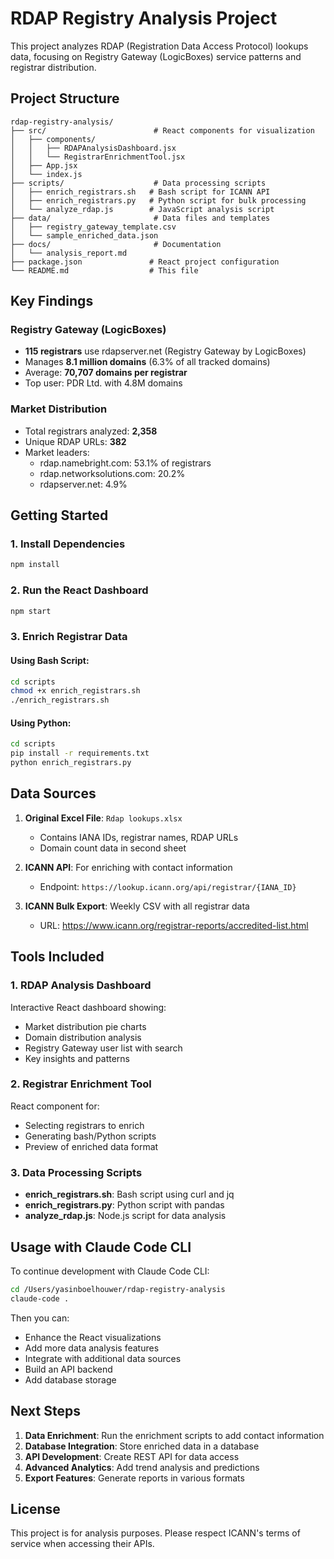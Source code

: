 # RDAP Registry Analysis Project

This project analyzes RDAP (Registration Data Access Protocol) lookups data, focusing on Registry Gateway (LogicBoxes) service patterns and registrar distribution.

## Project Structure

```
rdap-registry-analysis/
├── src/                        # React components for visualization
│   ├── components/
│   │   ├── RDAPAnalysisDashboard.jsx
│   │   └── RegistrarEnrichmentTool.jsx
│   ├── App.jsx
│   └── index.js
├── scripts/                    # Data processing scripts
│   ├── enrich_registrars.sh   # Bash script for ICANN API
│   ├── enrich_registrars.py   # Python script for bulk processing
│   └── analyze_rdap.js        # JavaScript analysis script
├── data/                       # Data files and templates
│   ├── registry_gateway_template.csv
│   └── sample_enriched_data.json
├── docs/                       # Documentation
│   └── analysis_report.md
├── package.json               # React project configuration
└── README.md                  # This file
```

## Key Findings

### Registry Gateway (LogicBoxes)
- **115 registrars** use rdapserver.net (Registry Gateway by LogicBoxes)
- Manages **8.1 million domains** (6.3% of all tracked domains)
- Average: **70,707 domains per registrar**
- Top user: PDR Ltd. with 4.8M domains

### Market Distribution
- Total registrars analyzed: **2,358**
- Unique RDAP URLs: **382**
- Market leaders:
  - rdap.namebright.com: 53.1% of registrars
  - rdap.networksolutions.com: 20.2%
  - rdapserver.net: 4.9%

## Getting Started

### 1. Install Dependencies
```bash
npm install
```

### 2. Run the React Dashboard
```bash
npm start
```

### 3. Enrich Registrar Data

#### Using Bash Script:
```bash
cd scripts
chmod +x enrich_registrars.sh
./enrich_registrars.sh
```

#### Using Python:
```bash
cd scripts
pip install -r requirements.txt
python enrich_registrars.py
```

## Data Sources

1. **Original Excel File**: `Rdap lookups.xlsx`
   - Contains IANA IDs, registrar names, RDAP URLs
   - Domain count data in second sheet

2. **ICANN API**: For enriching with contact information
   - Endpoint: `https://lookup.icann.org/api/registrar/{IANA_ID}`

3. **ICANN Bulk Export**: Weekly CSV with all registrar data
   - URL: https://www.icann.org/registrar-reports/accredited-list.html

## Tools Included

### 1. RDAP Analysis Dashboard
Interactive React dashboard showing:
- Market distribution pie charts
- Domain distribution analysis
- Registry Gateway user list with search
- Key insights and patterns

### 2. Registrar Enrichment Tool
React component for:
- Selecting registrars to enrich
- Generating bash/Python scripts
- Preview of enriched data format

### 3. Data Processing Scripts
- **enrich_registrars.sh**: Bash script using curl and jq
- **enrich_registrars.py**: Python script with pandas
- **analyze_rdap.js**: Node.js script for data analysis

## Usage with Claude Code CLI

To continue development with Claude Code CLI:

```bash
cd /Users/yasinboelhouwer/rdap-registry-analysis
claude-code .
```

Then you can:
- Enhance the React visualizations
- Add more data analysis features
- Integrate with additional data sources
- Build an API backend
- Add database storage

## Next Steps

1. **Data Enrichment**: Run the enrichment scripts to add contact information
2. **Database Integration**: Store enriched data in a database
3. **API Development**: Create REST API for data access
4. **Advanced Analytics**: Add trend analysis and predictions
5. **Export Features**: Generate reports in various formats

## License

This project is for analysis purposes. Please respect ICANN's terms of service when accessing their APIs.
